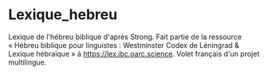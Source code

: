 # Lexique_hebreu
Lexique de l'hébreu biblique d'après Strong. Fait partie de la ressource « Hébreu biblique pour linguistes : Westminster Codex de Léningrad &amp; Lexique hébraïque » à https://lex.ibc.oarc.science. Volet français d'un projet multilingue.
